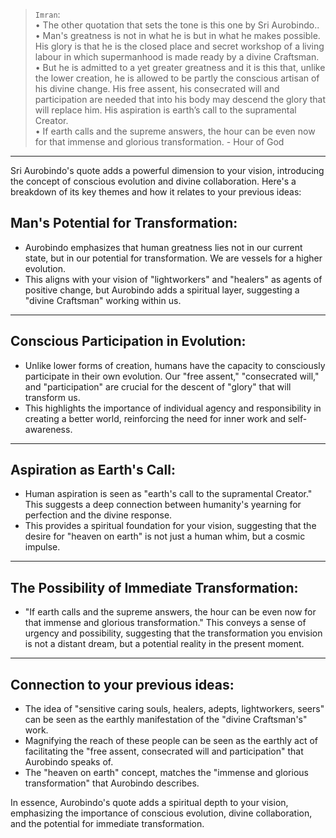 > `Imran`:<br>
> &bull; The other quotation that sets the tone is this one by Sri Aurobindo..<br>
> &bull; Man's greatness is not in what he is but in what he makes possible. His glory is that he is the closed place and secret workshop of a living labour in which supermanhood is made ready by a divine Craftsman.<br>
> &bull; But he is admitted to a yet greater greatness and it is this that, unlike the lower creation, he is allowed to be partly the conscious artisan of his divine change. His free assent, his consecrated will and participation are needed that into his body may descend the glory that will replace him. His aspiration is earth’s call to the supramental Creator.<br>
> &bull; If earth calls and the supreme answers, the hour can be even now for that immense and glorious transformation. - Hour of God

---

Sri Aurobindo's quote adds a powerful dimension to your vision, introducing the concept of conscious evolution and divine collaboration. Here's a breakdown of its key themes and how it relates to your previous ideas:

## Man's Potential for Transformation:

* Aurobindo emphasizes that human greatness lies not in our current state, but in our potential for transformation. We are vessels for a higher evolution.
* This aligns with your vision of "lightworkers" and "healers" as agents of positive change, but Aurobindo adds a spiritual layer, suggesting a "divine Craftsman" working within us.

---

## Conscious Participation in Evolution:

* Unlike lower forms of creation, humans have the capacity to consciously participate in their own evolution. Our "free assent," "consecrated will," and "participation" are crucial for the descent of "glory" that will transform us.
* This highlights the importance of individual agency and responsibility in creating a better world, reinforcing the need for inner work and self-awareness.

---

## Aspiration as Earth's Call:

* Human aspiration is seen as "earth's call to the supramental Creator." This suggests a deep connection between humanity's yearning for perfection and the divine response.
* This provides a spiritual foundation for your vision, suggesting that the desire for "heaven on earth" is not just a human whim, but a cosmic impulse.

---

## The Possibility of Immediate Transformation:

* "If earth calls and the supreme answers, the hour can be even now for that immense and glorious transformation." This conveys a sense of urgency and possibility, suggesting that the transformation you envision is not a distant dream, but a potential reality in the present moment.
---

## Connection to your previous ideas:

* The idea of "sensitive caring souls, healers, adepts, lightworkers, seers" can be seen as the earthly manifestation of the "divine Craftsman's" work.
* Magnifying the reach of these people can be seen as the earthly act of facilitating the "free assent, consecrated will and participation" that Aurobindo speaks of.
* The "heaven on earth" concept, matches the "immense and glorious transformation" that Aurobindo describes.

In essence, Aurobindo's quote adds a spiritual depth to your vision, emphasizing the importance of conscious evolution, divine collaboration, and the potential for immediate transformation.
